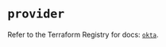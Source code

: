 # `provider`

Refer to the Terraform Registry for docs: [`okta`](https://registry.terraform.io/providers/okta/okta/4.15.0/docs).

